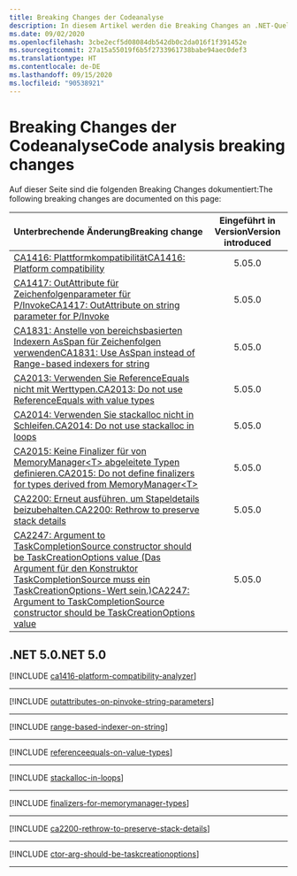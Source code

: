```yaml
---
title: Breaking Changes der Codeanalyse
description: In diesem Artikel werden die Breaking Changes an .NET-Quellcodeanalyse-Tools aufgeführt.
ms.date: 09/02/2020
ms.openlocfilehash: 3cbe2ecf5d08084db542db0c2da016f1f391452e
ms.sourcegitcommit: 27a15a55019f6b5f2733961738babe94aec0def3
ms.translationtype: HT
ms.contentlocale: de-DE
ms.lasthandoff: 09/15/2020
ms.locfileid: "90538921"
---
```

# <a name="code-analysis-breaking-changes"></a><span data-ttu-id="edcf9-103">Breaking Changes der Codeanalyse</span><span class="sxs-lookup"><span data-stu-id="edcf9-103">Code analysis breaking changes</span></span>

<span data-ttu-id="edcf9-104">Auf dieser Seite sind die folgenden Breaking Changes dokumentiert:</span><span class="sxs-lookup"><span data-stu-id="edcf9-104">The following breaking changes are documented on this page:</span></span>

| <span data-ttu-id="edcf9-105">Unterbrechende Änderung</span><span class="sxs-lookup"><span data-stu-id="edcf9-105">Breaking change</span></span> | <span data-ttu-id="edcf9-106">Eingeführt in Version</span><span class="sxs-lookup"><span data-stu-id="edcf9-106">Version introduced</span></span> |
| - | :-: |
| [<span data-ttu-id="edcf9-107">CA1416: Plattformkompatibilität</span><span class="sxs-lookup"><span data-stu-id="edcf9-107">CA1416: Platform compatibility</span></span>](#ca1416-platform-compatibility) | <span data-ttu-id="edcf9-108">5.0</span><span class="sxs-lookup"><span data-stu-id="edcf9-108">5.0</span></span> |
| [<span data-ttu-id="edcf9-109">CA1417: OutAttribute für Zeichenfolgenparameter für P/Invoke</span><span class="sxs-lookup"><span data-stu-id="edcf9-109">CA1417: OutAttribute on string parameter for P/Invoke</span></span>](#ca1417-outattribute-on-string-parameter-for-pinvoke) | <span data-ttu-id="edcf9-110">5.0</span><span class="sxs-lookup"><span data-stu-id="edcf9-110">5.0</span></span> |
| [<span data-ttu-id="edcf9-111">CA1831: Anstelle von bereichsbasierten Indexern AsSpan für Zeichenfolgen verwenden</span><span class="sxs-lookup"><span data-stu-id="edcf9-111">CA1831: Use AsSpan instead of Range-based indexers for string</span></span>](#ca1831-use-asspan-instead-of-range-based-indexers-for-string) | <span data-ttu-id="edcf9-112">5.0</span><span class="sxs-lookup"><span data-stu-id="edcf9-112">5.0</span></span> |
| [<span data-ttu-id="edcf9-113">CA2013: Verwenden Sie ReferenceEquals nicht mit Werttypen.</span><span class="sxs-lookup"><span data-stu-id="edcf9-113">CA2013: Do not use ReferenceEquals with value types</span></span>](#ca2013-do-not-use-referenceequals-with-value-types) | <span data-ttu-id="edcf9-114">5.0</span><span class="sxs-lookup"><span data-stu-id="edcf9-114">5.0</span></span> |
| [<span data-ttu-id="edcf9-115">CA2014: Verwenden Sie stackalloc nicht in Schleifen.</span><span class="sxs-lookup"><span data-stu-id="edcf9-115">CA2014: Do not use stackalloc in loops</span></span>](#ca2014-do-not-use-stackalloc-in-loops) | <span data-ttu-id="edcf9-116">5.0</span><span class="sxs-lookup"><span data-stu-id="edcf9-116">5.0</span></span> |
| [<span data-ttu-id="edcf9-117">CA2015: Keine Finalizer für von MemoryManager\<T> abgeleitete Typen definieren.</span><span class="sxs-lookup"><span data-stu-id="edcf9-117">CA2015: Do not define finalizers for types derived from MemoryManager\<T></span></span>](#ca2015-do-not-define-finalizers-for-types-derived-from-memorymanagert) | <span data-ttu-id="edcf9-118">5.0</span><span class="sxs-lookup"><span data-stu-id="edcf9-118">5.0</span></span> |
| [<span data-ttu-id="edcf9-119">CA2200: Erneut ausführen, um Stapeldetails beizubehalten.</span><span class="sxs-lookup"><span data-stu-id="edcf9-119">CA2200: Rethrow to preserve stack details</span></span>](#ca2200-rethrow-to-preserve-stack-details) | <span data-ttu-id="edcf9-120">5.0</span><span class="sxs-lookup"><span data-stu-id="edcf9-120">5.0</span></span> |
| [<span data-ttu-id="edcf9-121">CA2247: Argument to TaskCompletionSource constructor should be TaskCreationOptions value (Das Argument für den Konstruktor TaskCompletionSource muss ein TaskCreationOptions-Wert sein.)</span><span class="sxs-lookup"><span data-stu-id="edcf9-121">CA2247: Argument to TaskCompletionSource constructor should be TaskCreationOptions value</span></span>](#ca2247-argument-to-taskcompletionsource-constructor-should-be-taskcreationoptions-value) | <span data-ttu-id="edcf9-122">5.0</span><span class="sxs-lookup"><span data-stu-id="edcf9-122">5.0</span></span> |

## <a name="net-50"></a><span data-ttu-id="edcf9-123">.NET 5.0</span><span class="sxs-lookup"><span data-stu-id="edcf9-123">.NET 5.0</span></span>

[!INCLUDE [ca1416-platform-compatibility-analyzer](../../../includes/core-changes/codeanalysis/5.0/ca1416-platform-compatibility-analyzer.md)]

***

[!INCLUDE [outattributes-on-pinvoke-string-parameters](../../../includes/core-changes/codeanalysis/5.0/ca1417-outattributes-on-pinvoke-string-parameters.md)]

***

[!INCLUDE [range-based-indexer-on-string](../../../includes/core-changes/codeanalysis/5.0/ca1831-range-based-indexer-on-string.md)]

***

[!INCLUDE [referenceequals-on-value-types](../../../includes/core-changes/codeanalysis/5.0/ca2013-referenceequals-on-value-types.md)]

***

[!INCLUDE [stackalloc-in-loops](../../../includes/core-changes/codeanalysis/5.0/ca2014-stackalloc-in-loops.md)]

***

[!INCLUDE [finalizers-for-memorymanager-types](../../../includes/core-changes/codeanalysis/5.0/ca2015-finalizers-for-memorymanager-types.md)]

***

[!INCLUDE [ca2200-rethrow-to-preserve-stack-details](../../../includes/core-changes/codeanalysis/5.0/ca2200-rethrow-to-preserve-stack-details.md)]

***

[!INCLUDE [ctor-arg-should-be-taskcreationoptions](../../../includes/core-changes/codeanalysis/5.0/ca2247-ctor-arg-should-be-taskcreationoptions.md)]

***
